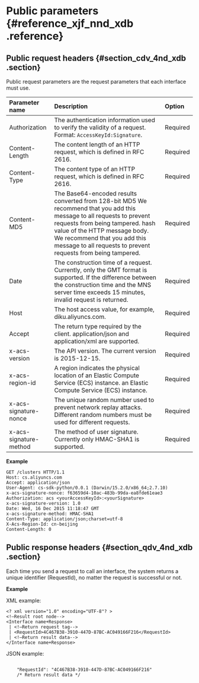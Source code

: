 # Public parameters {#reference_xjf_nnd_xdb .reference}

## Public request headers {#section_cdv_4nd_xdb .section}

Public request parameters are the request parameters that each interface must use.

|Parameter name|Description|Option|
|:-------------|:----------|:-----|
|Authorization|The authentication information used to verify the validity of a request. Format: `AccessKeyId:Signature`.|Required|
|Content-Length|The content length of an HTTP request, which is defined in RFC 2616.|Required|
|Content-Type|The content type of an HTTP request, which is defined in RFC 2616.|Required|
|Content-MD5|The Base64-encoded results converted from 128-bit MD5 We recommend that you add this message to all requests to prevent requests from being tampered. hash value of the HTTP message body. We recommend that you add this message to all requests to prevent requests from being tampered.|Required|
|Date|The construction time of a request. Currently, only the GMT format is supported. If the difference between the construction time and the MNS server time exceeds 15 minutes, invalid request is returned.|Required|
|Host|The host access value, for example, diku.aliyuncs.com.|Required|
|Accept|The return type required by the client. application/json and application/xml are supported.|Required|
|x-acs-version|The API version. The current version is 2015-12-15.|Required|
|x-acs-region-id|A region indicates the physical location of an Elastic Compute Service \(ECS\) instance. an Elastic Compute Service \(ECS\) instance.|Required|
|x-acs-signature-nonce|The unique random number used to prevent network replay attacks. Different random numbers must be used for different requests.|Required|
|x-acs-signature-method|The method of user signature. Currently only HMAC-SHA1 is supported.|Required|

**Example**

```
GET /clusters HTTP/1.1
Host: cs.aliyuncs.com
Accept: application/json
User-Agent: cs-sdk-python/0.0.1 (Darwin/15.2.0/x86_64;2.7.10)
x-acs-signature-nonce: f63659d4-10ac-483b-99da-ea8fde61eae3
Authorization: acs <yourAccessKeyId>:<yourSignature>
x-acs-signature-version: 1.0
Date: Wed, 16 Dec 2015 11:18:47 GMT
x-acs-signature-method: HMAC-SHA1
Content-Type: application/json;charset=utf-8
X-Acs-Region-Id: cn-beijing
Content-Length: 0
```

## Public response headers {#section_qdv_4nd_xdb .section}

Each time you send a request to call an interface, the system returns a unique identifier \(RequestId\), no matter the request is successful or not.

**Example**

XML example:

```
<? xml version="1.0" encoding="UTF-8"? >
<!—Result root node-->
<Interface name+Response>
 | <!—Return request tag-->
 | <RequestId>4C467B38-3910-447D-87BC-AC049166F216</RequestId>
 | <!—Return result data-->
</Interface name+Response>
```

JSON example:

```

    "RequestId": "4C467B38-3910-447D-87BC-AC049166F216"
    /* Return result data */
			
```

